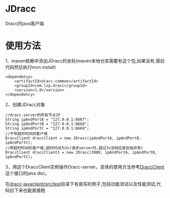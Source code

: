 # JDracc

Dracc的java客户端


# 使用方法
1、maven依赖中添加JDracc的坐标(maven本地仓库需要有这个包,如果没有,需拉代码然后执行mvn install)

    <dependency>
        <artifactId>dracc-common</artifactId>
        <groupId>com.lzp.dracc</groupId>
        <version>1.0</version>
    </dependency>

2、创建JDracc对象

    //dracc-server的所有节点IP
    String ipAndPortA = "127.0.0.1:6667";
    String ipAndPortB = "127.0.0.1:6668";
    String ipAndPortC = "127.0.0.1:6669";
    //不带超时时间的客户端
    DraccClient draccClient = new JDracc(ipAndPortA, ipAndPortB, ipAndPortC);
    //带超时时间的客户端,超时时间为3s(请求server时,超过3s没响应就会抛异常)
    DraccClient draccClient1 = new JDracc(3000, ipAndPortA, ipAndPortB, ipAndPortC);

3、用这个DraccClient实例操作Dracc-server。具体的使用方法参考[DraccClient](https://github.com/65487123/Dracc/blob/main/dracc-javaclient/src/main/java/com/lzp/dracc/javaclient/api/DraccClient.java)这个接口的java doc。  

在[dracc-javaclient/src/test](https://github.com/65487123/Dracc/blob/main/dracc-javaclient/src/test/java/ClientTest.java)目录下有我写的例子,包括功能测试以及性能测试,代码拉下来也能直接跑
        





